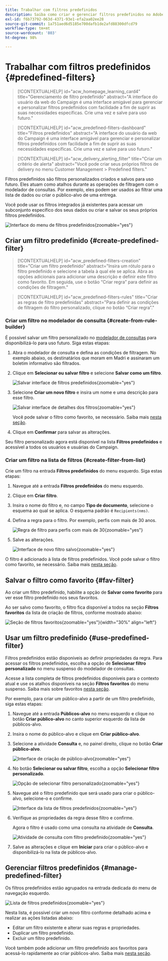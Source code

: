 ```yaml
---
title: Trabalhar com filtros predefinidos
description: Saiba como criar e gerenciar filtros predefinidos no Adobe Campaign Web
exl-id: f6b73792-063d-4371-93e1-efa2aa02ee28
source-git-commit: 1a751aed6d5185e700dafb1de2afd88300dfcd79
workflow-type: tm+mt
source-wordcount: '803'
ht-degree: 98%

---
```


# Trabalhar com filtros predefinidos {#predefined-filters}

>[!CONTEXTUALHELP]
>id="acw_homepage_learning_card4"
>title="Gerenciamento de filtro predefinido"
>abstract="A interface do usuário da web do Campaign é uma interface amigável para gerenciar e personalizar filtros predefinidos com facilidade a fim de suprir as suas necessidades específicas. Crie uma vez e salve para uso futuro."

>[!CONTEXTUALHELP]
>id="acw_predefined-filters-dashboard"
>title="Filtros predefinidos"
>abstract="A interface do usuário da web do Campaign é uma interface amigável para gerenciar e personalizar filtros predefinidos com facilidade a fim de suprir as suas necessidades específicas. Crie uma vez e salve para uso futuro."

>[!CONTEXTUALHELP]
>id="acw_delivery_alerting_filter"
>title="Criar um critério de alerta"
>abstract="Você pode criar seus próprios filtros de delivery no menu Customer Management > Predefined filters."

Filtros predefinidos são filtros personalizados criados e salvos para uso futuro. Eles atuam como atalhos durante as operações de filtragem com o modelador de consultas. Por exemplo, eles podem ser usados ao filtrar uma lista de dados ou criar o público-alvo de uma entrega.

Você pode usar os filtros integrados já existentes para acessar um subconjunto específico dos seus dados ou criar e salvar os seus próprios filtros predefinidos.

![Interface do menu de filtros predefinidos](assets/predefined-filters-menu.png){zoomable="yes"}

## Criar um filtro predefinido {#create-predefined-filter}

>[!CONTEXTUALHELP]
>id="acw_predefined-filters-creation"
>title="Criar um filtro predefinido"
>abstract="Insira um rótulo para o filtro predefinido e selecione a tabela à qual ele se aplica. Abra as opções adicionais para adicionar uma descrição e definir este filtro como favorito. Em seguida, use o botão “Criar regra” para definir as condições de filtragem."

>[!CONTEXTUALHELP]
>id="acw_predefined-filters-rules"
>title="Criar as regras de filtro predefinidas"
>abstract="Para definir as condições de filtragem do filtro personalizado, clique no botão “Criar regra”."

### Criar um filtro no modelador de consulta {#create-from-rule-builder}

É possível salvar um filtro personalizado no [modelador de consultas](../query/query-modeler-overview.md) para disponibilizá-lo para uso futuro. Siga estas etapas:

1. Abra o modelador de consulta e defina as condições de filtragem. No exemplo abaixo, os destinatários que moram em Madri e assinaram um boletim informativo são filtrados.
1. Clique em **Selecionar ou salvar filtro** e selecione **Salvar como um filtro**.

   ![Salvar interface de filtros predefinidos](assets/predefined-filters-save.png){zoomable="yes"}

1. Selecione **Criar um novo filtro** e insira um nome e uma descrição para esse filtro.

   ![Salvar interface de detalhes dos filtros](assets/predefined-filters-save-filter.png){zoomable="yes"}

   Você pode salvar o filtro como favorito, se necessário. Saiba mais [nesta seção](#fav-filter).

1. Clique em **Confirmar** para salvar as alterações.

Seu filtro personalizado agora está disponível na lista **Filtros predefinidos** e acessível a todos os usuários e usuárias do Campaign.

### Criar um filtro na lista de filtros {#create-filter-from-list}

Crie um filtro na entrada **Filtros predefinidos** do menu esquerdo. Siga estas etapas:

1. Navegue até a entrada **Filtros predefinidos** do menu esquerdo.
1. Clique em **Criar filtro**.
1. Insira o nome do filtro e, no campo **Tipo de documento**, selecione o esquema ao qual se aplica. O esquema padrão é `Recipients(nms)`.

1. Defina a regra para o filtro. Por exemplo, perfis com mais de 30 anos.

   ![Regra de filtro para perfis com mais de 30](assets/filter-30+.png){zoomable="yes"}

1. Salve as alterações.

   ![Interface de novo filtro salvo](assets/new-filter.png){zoomable="yes"}

O filtro é adicionado à lista de filtros predefinidos. Você pode salvar o filtro como favorito, se necessário. Saiba mais [nesta seção](#fav-filter).

## Salvar o filtro como favorito {#fav-filter}

Ao criar um filtro predefinido, habilite a opção de **Salvar como favorito** para ver esse filtro predefinido nos seus favoritos.

Ao ser salvo como favorito, o filtro fica disponível a todos na seção **Filtros favoritos** da lista de criação de filtros, conforme mostrado abaixo:

![Seção de filtros favoritos](assets/predefined-filters-favorite.png){zoomable="yes"}{width="30%" align="left"}

## Usar um filtro predefinido {#use-predefined-filter}

Filtros predefinidos estão disponíveis ao definir propriedades da regra. Para acessar os filtros predefinidos, escolha a opção de **Selecionar filtro personalizado** no menu suspenso do modelador de consultas.

Acesse a lista completa de filtros predefinidos disponíveis para o contexto atual e use os atalhos disponíveis na seção **Filtros favoritos** do menu suspenso. Saiba mais sobre favoritos [nesta seção](#fav-filter).

Por exemplo, para criar um público-alvo a partir de um filtro predefinido, siga estas etapas:

1. Navegue até a entrada **Públicos-alvo** no menu esquerdo e clique no botão **Criar público-alvo** no canto superior esquerdo da lista de públicos-alvo.
1. Insira o nome do público-alvo e clique em **Criar público-alvo**.
1. Selecione a atividade **Consulta** e, no painel direito, clique no botão **Criar público-alvo**.

   ![Interface de criação de público-alvo](assets/build-audience-from-filter.png){zoomable="yes"}

1. No botão **Selecionar ou salvar filtro**, escolha a opção **Selecionar filtro personalizado**.

   ![Opção de selecionar filtro personalizado](assets/build-audience-select-custom-filter.png){zoomable="yes"}

1. Navegue até o filtro predefinido que será usado para criar o público-alvo, selecione-o e confirme.

   ![Interface da lista de filtros predefinidos](assets/build-audience-filter-list.png){zoomable="yes"}

1. Verifique as propriedades da regra desse filtro e confirme.

   Agora o filtro é usado como uma consulta na atividade de **Consulta**.

   ![Atividade de consulta com filtro predefinido](assets/build-audience-confirm.png){zoomable="yes"}

1. Salve as alterações e clique em **Iniciar** para criar o público-alvo e disponibilizá-lo na lista de públicos-alvo.

## Gerenciar filtros predefinidos {#manage-predefined-filter}

Os filtros predefinidos estão agrupados na entrada dedicada do menu de navegação esquerdo.

![Lista de filtros predefinidos](assets/list-of-filters.png){zoomable="yes"}

Nesta lista, é possível criar um novo filtro conforme detalhado acima e realizar as ações listadas abaixo:

* Editar um filtro existente e alterar suas regras e propriedades.
* Duplicar um filtro predefinido.
* Excluir um filtro predefinido.

Você também pode adicionar um filtro predefinido aos favoritos para acessá-lo rapidamente ao criar públicos-alvo. Saiba mais [nesta seção](#fav-filter).

<!--
## Built-in predefined filters {#ootb-predefined-filter}

Campaign comes with a set of predefined filters, built from the client console. These filters can be used to define your audiences, and rules. They must not be modified.
-->